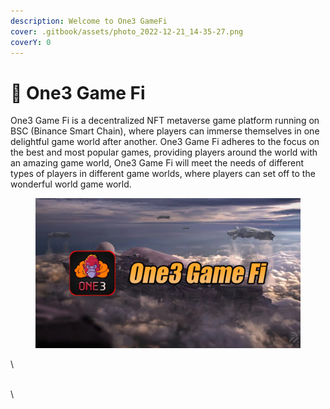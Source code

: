 ```yaml
---
description: Welcome to One3 GameFi
cover: .gitbook/assets/photo_2022-12-21_14-35-27.png
coverY: 0
---
```


# 🐻 One3 Game Fi

One3 Game Fi is a decentralized NFT metaverse game platform running on BSC (Binance Smart Chain), where players can immerse themselves in one delightful game world after another. One3 Game Fi adheres to the focus on the best and most popular games, providing players around the world with an amazing game world, One3 Game Fi will meet the needs of different types of players in different game worlds, where players can set off to the wonderful world game world.

<figure><img src=".gitbook/assets/photo_2022-12-21_14-35-30.png" alt=""><figcaption></figcaption></figure>

\


\
\
